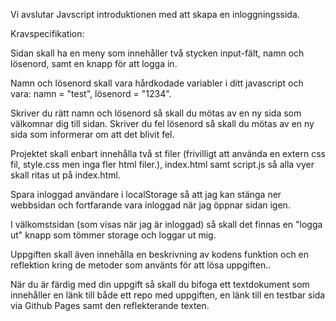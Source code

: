 Vi avslutar Javscript introduktionen med att skapa en inloggningssida.

Kravspecifikation:

Sidan skall ha en meny som innehåller två stycken input-fält,  namn och lösenord, samt en knapp för att logga in.

Namn och lösenord skall vara hårdkodade variabler i ditt javascript och vara: namn = "test", lösenord = "1234".

Skriver du rätt namn och lösenord så skall du mötas av en ny sida som välkomnar dig till sidan.
Skriver du fel lösenord så skall du mötas av en ny sida som informerar om att det blivit fel.

Projektet skall enbart innehålla två st filer (frivilligt att använda en extern css fil, style.css men inga fler html filer.), index.html samt script.js så alla vyer skall ritas ut på index.html.

Spara inloggad användare i localStorage så att jag kan stänga ner webbsidan och fortfarande vara inloggad när jag öppnar sidan igen.

I välkomstsidan (som visas när jag är inloggad) så skall det finnas en "logga ut" knapp som tömmer storage och loggar ut mig.
 
Uppgiften skall även innehålla en beskrivning av kodens funktion och en reflektion kring de metoder som använts för att lösa uppgiften..

När du är färdig med din uppgift så skall du bifoga ett textdokument som innehåller en länk till både ett repo med uppgiften, en länk till en testbar sida via Github Pages samt den reflekterande texten.


